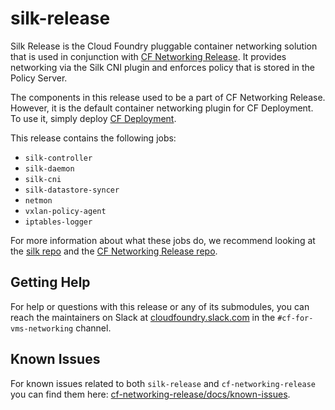 # silk-release

Silk Release is the Cloud Foundry pluggable container networking solution that
is used in conjunction with [CF Networking
Release](https://code.cloudfoundry.org/cf-networking-release). It provides
networking via the Silk CNI plugin and enforces policy that is stored in the
Policy Server.

The components in this release used to be a part of CF Networking Release.
However, it is the default container networking plugin for CF Deployment. To use
it, simply deploy [CF
Deployment](https://github.com/cloudfoundry/cf-deployment).

This release contains the following jobs:
- `silk-controller`
- `silk-daemon`
- `silk-cni`
- `silk-datastore-syncer`
- `netmon`
- `vxlan-policy-agent`
- `iptables-logger`

For more information about what these jobs do, we recommend looking at the [silk
repo](https://code.cloudfoundry.org/silk) and the [CF Networking Release
repo](https://code.cloudfoundry.org/cf-networking-release).

## Getting Help

For help or questions with this release or any of its submodules, you can reach
the maintainers on Slack at
[cloudfoundry.slack.com](https://cloudfoundry.slack.com) in the `#cf-for-vms-networking`
channel.

## Known Issues
For known issues related to both `silk-release` and `cf-networking-release` you can find them here:
[cf-networking-release/docs/known-issues](https://github.com/cloudfoundry/cf-networking-release/blob/develop/docs/known-issues.md).
